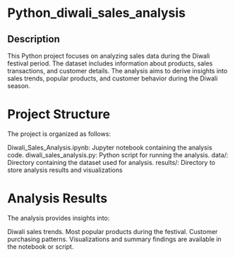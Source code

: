 # Python_diwali_sales_analysis

## Description

This Python project focuses on analyzing sales data during the Diwali festival period. The dataset includes information about products, sales transactions, and customer details. The analysis aims to derive insights into sales trends, popular products, and customer behavior during the Diwali season.

# Project Structure
The project is organized as follows:

Diwali_Sales_Analysis.ipynb: Jupyter notebook containing the analysis code.
diwali_sales_analysis.py: Python script for running the analysis.
data/: Directory containing the dataset used for analysis.
results/: Directory to store analysis results and visualizations

# Analysis Results
The analysis provides insights into:

Diwali sales trends.
Most popular products during the festival.
Customer purchasing patterns.
Visualizations and summary findings are available in the notebook or script.
